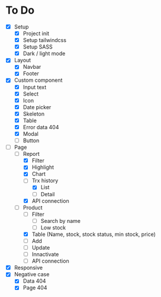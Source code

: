 # To Do

- [X] Setup
	- [X] Project init
	- [X] Setup tailwindcss
	- [X] Setup SASS
	- [X] Dark / light mode
- [X] Layout
	- [X] Navbar
	- [X] Footer
- [X] Custom component
	- [X] Input text
	- [X] Select
	- [X] Icon
	- [X] Date picker
	- [X] Skeleton
	- [X] Table
	- [X] Error data 404
	- [X] Modal
	- [ ] Button
- [ ] Page
	- [ ] Report
		- [X] Filter
		- [X] Highlight
		- [X] Chart
		- [ ] Trx history
			- [X] List
			- [ ] Detail
		- [X] API connection
	- [ ] Product
		- [ ] Filter
			- [ ] Search by name
			- [ ] Low stock
		- [X] Table (Name, stock, stock status, min stock, price)
		- [ ] Add
		- [ ] Update
		- [ ] Innactivate
		- [ ] API connection
- [X] Responsive
- [X] Negative case
	- [X] Data 404
	- [X] Page 404
